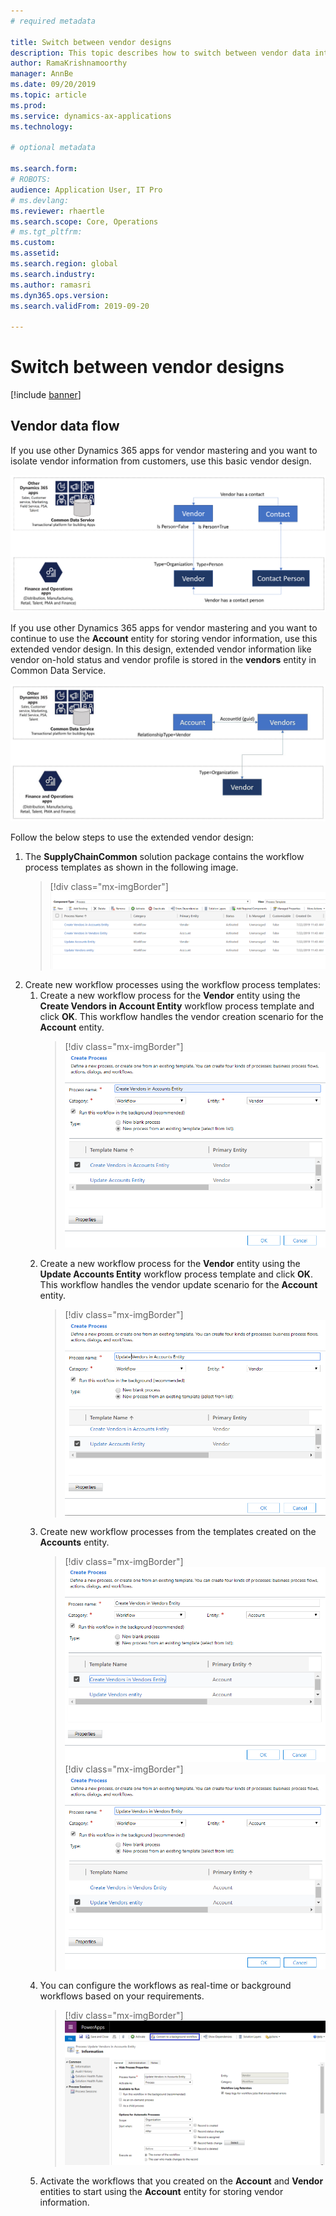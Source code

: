 ```yaml
---
# required metadata

title: Switch between vendor designs
description: This topic describes how to switch between vendor data integration between Finance and Operations apps and Common Data Service.
author: RamaKrishnamoorthy 
manager: AnnBe
ms.date: 09/20/2019
ms.topic: article
ms.prod: 
ms.service: dynamics-ax-applications
ms.technology: 

# optional metadata

ms.search.form: 
# ROBOTS: 
audience: Application User, IT Pro
# ms.devlang: 
ms.reviewer: rhaertle
ms.search.scope: Core, Operations
# ms.tgt_pltfrm: 
ms.custom: 
ms.assetid: 
ms.search.region: global
ms.search.industry: 
ms.author: ramasri
ms.dyn365.ops.version: 
ms.search.validFrom: 2019-09-20

---
```


# Switch between vendor designs

[!include [banner](../includes/banner.md)]

## Vendor data flow 

If you use other Dynamics 365 apps for vendor mastering and you want to isolate vendor information from customers, use this basic vendor design.  

![Basic vendor flow](media/dual-write-vendor-data-flow.png)
 
If you use other Dynamics 365 apps for vendor mastering and you want to continue to use the **Account** entity for storing vendor information, use this extended vendor design. In this design, extended vendor information like vendor on-hold status and vendor profile is stored in the **vendors** entity in Common Data Service. 

![Extended vendor flow](media/dual-write-vendor-detail.jpg)
 
Follow the below steps to use the extended vendor design: 
 
1. The **SupplyChainCommon** solution package contains the workflow process templates as shown in the following image.
    > [!div class="mx-imgBorder"]
    > ![Workflow process templates](media/dual-write-switch-3.png)
2. Create new workflow processes using the workflow process templates: 
    1. Create a new workflow process for the **Vendor** entity using the **Create Vendors in Account Entity** workflow process template and click **OK**. This workflow handles the vendor creation scenario for the **Account** entity.
        > [!div class="mx-imgBorder"]
        > ![Create Vendors in Account Entity](media/dual-write-switch-4.png)
    2. Create a new workflow process for the **Vendor** entity using the **Update Accounts Entity** workflow process template and click **OK**. This workflow handles the vendor update scenario for the **Account** entity. 
        > [!div class="mx-imgBorder"]
        > ![Update Accounts Entity](media/dual-write-switch-5.png)
    3. Create new workflow processes from the templates created on the **Accounts** entity. 
        > [!div class="mx-imgBorder"]
        > ![Create vendors in vendors entity](media/dual-write-switch-6.png)
        > [!div class="mx-imgBorder"]
        > ![Update vendors entity](media/dual-write-switch-7.png)
    4. You can configure the workflows as real-time or background workflows based on your requirements. 
        > [!div class="mx-imgBorder"]
        > ![Convert to a background workflow](media/dual-write-switch-8.png)
    5. Activate the workflows that you created on the **Account** and **Vendor** entities to start using the **Account** entity for storing vendor information. 
 
